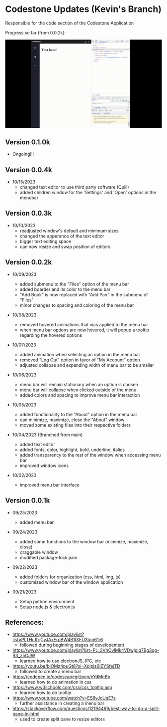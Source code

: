 # Codestone Updates (Kevin's Branch)

Responsible for the code section of the Codestone Application

Progress so far (from 0.0.2k):

![](progress.gif)

## Version 0.1.0k
- Ongoing!!!

## Version 0.0.4k
- 10/15/2023
    - changed text editor to use third party software (Quill)
    - added children window for the 'Settings' and 'Open' options in the menubar

## Version 0.0.3k
- 10/10/2023
    - readjusted window's default and minimum sizes
    - changed the apperance of the text editor
    - bigger text editing space
    - can now resize and swap position of editors

## Version 0.0.2k
- 10/09/2023
    - added submenu to the "Files" option of the menu bar
    - added boarder and its color to the menu bar
    - "Add Book" is now replaced with "Add Pair" in the submenu of "Files"
    - minor changes to spacing and coloring of the menu bar

- 10/08/2023
    - removed hovered animations that was applied to the menu bar 
    - when menu bar options are now hovered, it will popup a tooltip regarding the hovered options

- 10/07/2023
    - added animation when selecting an option in the menu bar
    - removed "Log Out" option in favor of "My Account" option
    - adjusted collapse and expanding width of menu bar to be smaller

- 10/06/2023
    - menu bar will remain stationary when an option is chosen
    - menu bar will collapse when clicked outside of the menu
    - added colors and spacing to improve menu bar interaction

- 10/05/2023
    - added functionality to the "About" option in the menu bar
    - can minimize, maximize, close the "About" window
    - moved some existing files into their respective folders

- 10/04/2023 (Branched from main)
    - added text editor
    - added fonts, color, highlight, bold, underline, italics
    - added transparency to the rest of the window when accessing menu bar
    - improved window icons

- 10/02/2023
    - improved menu bar interface

## Version 0.0.1k
- 09/25/2023
    - added menu bar

- 09/24/2023
    - added some functions to the window bar (minimize, maximize, close)
    - draggable window
    - modified package-lock.json

- 09/22/2023
    - added folders for organization (css, html, img, js)
    - customized window bar of the window application

- 09/21/2023
    - Setup python environment
    - Setup node.js & electron.js

## References:
- https://www.youtube.com/playlist?list=PLTHrJfrjCyJAxErpBW4B1IXFU3tpn61r6
    - followed during beginning stages of developement
- https://www.youtube.com/playlist?list=PL_2VhOvlMk4VDwjplg7Bg3qq-R3_z5OJW
    - learned how to use electronJS, IPC, etc
- https://youtu.be/biOMz4puGt8?si=Xpiplz6IZYSfeiTD
    - followed to create a menu bar
- https://codepen.io/codescapegit/pen/eYdMqBb
    - learned how to do animation in css
- https://www.w3schools.com/css/css_tooltip.asp
    - learned how to do tooltip
- https://www.youtube.com/watch?v=ES8vJcUqE7s
    - further assistance in creating a menu bar
- https://stackoverflow.com/questions/12194469/best-way-to-do-a-split-pane-in-html
    - used to create split pane to resize editors